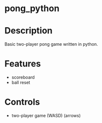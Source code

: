 # pong_python

# Description
Basic two-player pong game written in python.

# Features
- scoreboard
- ball reset

# Controls
- two-player game (WASD) (arrows)
